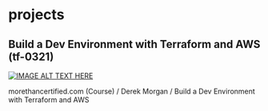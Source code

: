 # projects

## Build a Dev Environment with Terraform and AWS (tf-0321)

[![IMAGE ALT TEXT HERE](https://file-uploads.teachablecdn.com/7a7b97bc123f4c8793be84e6484210f1/ca1f8ec3c85c4ebea0b19296ac2cd46f)](https://courses.morethancertified.com/courses/enrolled/1641072)

morethancertified.com (Course) / Derek Morgan / Build a Dev Environment with Terraform and AWS
